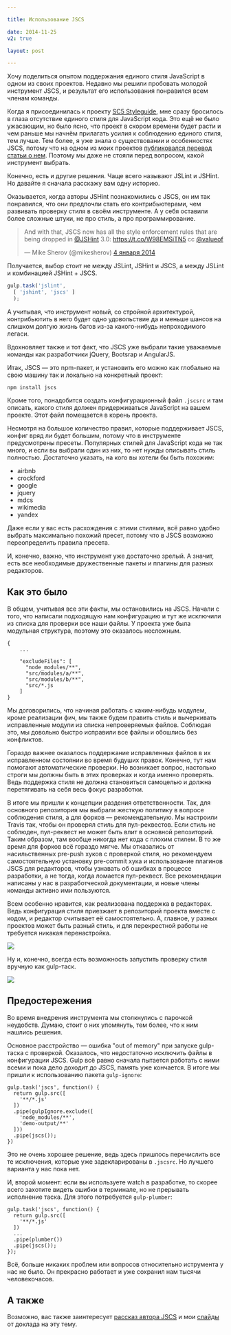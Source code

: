 ```yaml
---

title: Использование JSCS

date: 2014-11-25
v2: true

layout: post

---
```

Хочу поделиться опытом поддержания единого стиля JavaScript в одном из своих проектов. Недавно мы решили пробовать
молодой инструмент JSCS, и результат его использования понравился всем членам команды.
<excerpt/>

Когда я присоединилась к проекту [SC5 Styleguide](http://styleguide.sc5.io/), мне сразу бросилось в глаза отсутствие
единого стиля для JavaScript кода. Это ещё не было ужасающим, но было ясно, что проект в скором времени будет расти и чем раньше мы начнём
прилагать усилия к соблюдению единого стиля, тем лучше. Тем более, я уже знала о существовании и особенностях JSCS,
потому что на одном из моих проектов [публиковался перевод
статьи о нем](http://frontendbabel.info/articles/jscs-javascript-code-style/). Поэтому мы даже не стояли перед вопросом,
какой инструмент выбрать.

Конечно, есть и другие решения. Чаще всего называют JSLint и JSHint. Но давайте я сначала расскажу вам одну историю.

Оказывается, когда авторы JSHint познакомились с JSCS, он им так понравился, что они предпочли стать его
контрибьютерами, чем развивать проверку стиля в своём инструменте. А у себя оставили более сложные штуки, не про стиль,
а про программирование.

<blockquote class="twitter-tweet" lang="ru"><p>And with that, JSCS now has all the style enforcement rules that are
being dropped in <a href="https://twitter.com/JSHint">@JSHint</a> 3.0: <a
href="https://t.co/W98EMSiTN5">https://t.co/W98EMSiTN5</a> cc <a
href="https://twitter.com/valueof">@valueof</a></p>&mdash; Mike Sherov (@mikesherov) <a
href="https://twitter.com/mikesherov/status/419596672520318976">4 января 2014</a></blockquote>
<script async src="//platform.twitter.com/widgets.js" charset="utf-8"></script>

Получается, выбор стоит не между JSLint, JSHint и JSCS, а между JSLint и комбинацией JSHint + JSCS.

```js
gulp.task('jslint',
  [ 'jshint', 'jscs' ]
  );
```

А учитывая, что инструмент новый, со стройной архитектурой, контрибьютить в него будет одно удовольствие да и меньше
шансов на слишком долгую жизнь багов из-за какого-нибудь непроходимого легаси.

Вдохновляет также и тот факт, что JSCS уже выбрали такие уважаемые команды как разработчики jQuery, Bootsrap и
AngularJS.

Итак, JSCS — это npm-пакет, и установить его можно как глобально на свою машину так и локально на конкретный проект:

```
npm install jscs
```

Кроме того, понадобится создать конфигурационный файл `.jscsrc` и там описать, какого стиля должен придерживаться
JavaScript на вашем проекте. Этот файл помещается в корень проекта.

Несмотря на большое количество правил, которые поддерживает JSCS, конфиг вряд ли будет большим, потому что в инструменте
предусмотрены пресеты. Популярных стилей для JavaScript кода не так много, и если вы выбрали один из них, то нет нужды
описывать стиль полностью. Достаточно указать, на кого вы хотели бы быть похожим:

* airbnb
* crockford
* google
* jquery
* mdcs
* wikimedia
* yandex

Даже если у вас есть расхождения с этими стилями, всё равно удобно выбрать максимально похожий пресет, потому что в JSCS
возможно переопределить правила пресета.

И, конечно, важно, что инструмент уже достаточно зрелый. А значит, есть все необходимые дружественные пакеты и плагины
для разных редакторов.

## Как это было

В общем, учитывая все эти факты, мы остановились на JSCS. Начали с того, что написали подходящую нам конфигурацию и тут
же исключили из списка для проверки все наши файлы. У проекта уже была модульная структура, поэтому это оказалось
несложным.

```
{
    ...

    "excludeFiles": [
      "node_modules/**",
      "src/modules/a/**",
      "src/modules/b/**",
      "src/*.js
    ]
}
```

Мы договорились, что начиная работать с каким-нибудь модулем, кроме реализации фич, мы также будем править стиль и
вычеркивать исправленные модули из списка непроверяемых файлов. Соблюдая это, мы довольно быстро исправили все файлы и
обошлись без конфликтов.

Гораздо важнее оказалось поддержание исправленных файлов в их исправленном состоянии во время будуших правок. Конечно,
тут нам помогают автоматические проверки. Но возникает вопрос, настолько строги мы должны быть в этих проверках и когда
именно проверять. Ведь поддержка стиля не должна становиться самоцелью и должна перетягивать на себя весь фокус
разработки.

В итоге мы пришли к концепции раздения ответственности. Так, для основного репозитория мы выбрали жесткую политику
в вопросе соблюдения стиля, а для форков — рекомендательную. Мы настроили Travis так, чтобы он проверял стиль для
пул-реквестов. Если стиль не соблюден, пул-реквест не может быть влит в основной репозиторий. Таким образом, там вообще
никогда нет кода с плохим стилем. В то же время для форков всё гораздо мягче. Мы отказались от насильственных pre-push
хуков с проверкой стиля, но рекомендуем самостоятельную установку pre-commit хука и использование плагинов JSCS для
редакторов, чтобы узнавать об ошибках в процессе разработки, а не тогда, когда ломается пул-реквест. Все рекомендации
написаны у нас в разработческой документации, и новые члены команды активно ими пользуются.

Всем особенно нравится, как реализована поддержка в редакторах. Ведь конфигурация стиля приезжает в репозиторий проекта
вместе с кодом, и редактор считывает её самостоятельно. А, главное, у разных проектов может быть разный стиль, и для
перекрестной работы не требуется никакая перенастройка.

![](http://varya.me/jscs-talk/pictures/sublime.gif)

Ну и, конечно, всегда есть возможность запустить проверку стиля вручную как gulp-таск.

![](http://varya.me/jscs-talk/pictures/travis.png)

## Предостережения

Во время внедрения инструмента мы столкнулись с парочкой неудобств. Думаю, стоит о них упомянуть, тем более, что к ним
нашлись решения.

Основное расстройство — ошибка "out of memory" при запуске gulp-таска с проверкой. Оказалось, что недостаточно исключить
файлы в конфигурации JSCS. Gulp всё равно сначала пытается работать с ними всеми и пока дело доходит до JSCS, память уже
кончается. В итоге мы пришли к использованию пакета `gulp-ignore`:

```
gulp.task('jscs', function() {
  return gulp.src([
    '**/*.js'
  ])
  .pipe(gulpIgnore.exclude([
    'node_modules/**',
    'demo-output/**'
  ]))
  .pipe(jscs());
})
```

Это не очень хорошее решение, ведь здесь пришлось перечислить все те исключения, которые уже задекларированы в `.jscsrc`.
Но лучшего варианта у нас пока нет.

И, второй момент: если вы используете watch в разработке, то скорее всего захотите видеть ошибки в терминале, но не
прерывать исполнение таска. Для этого потребуется `gulp-plumber`:

```
gulp.task('jscs', function() {
  return gulp.src([
    '**/*.js'
  ])
  ...
  .pipe(plumber())
  .pipe(jscs());
});
```

Всё, больше никаких проблем или вопросов относительно иструмента у нас не было. Он прекрасно работает и уже сохранил нам
тысячи человекочасов.

## А также

Возможно, вас также заинтересует [рассказ автора JSCS](http://habrahabr.ru/post/220229/) и мои
[слайды](http://varya.me/jscs-talk/) от доклада на эту тему.

